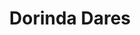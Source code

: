 ---
title: Dorinda Dares
year: 1926
opening_date: 1926-01-26
closing_date: 1926-01-27
layout: productions
image:
image_caption:
image_credit:
playbill:
category:
Theatre: Theatre Jacksonville
cast:
  Dorinda Desborough: Grace Hilditch Holt
  Lord Bolingbroke: J.B. Lucy
  Saunders: J.H. Pratt
  Kitty Kynaston: Olive Rosenquist
crew:
  Director:
    - Gertrude F. Jacobi
  Costumes and Props: Gertrude F. Jacobi
  Make-up:
    - E.S. Beauchamp-Nobbs
    - Maria May
  Lighting: Martha Race
understudies:
orchestra:
external_links:
---